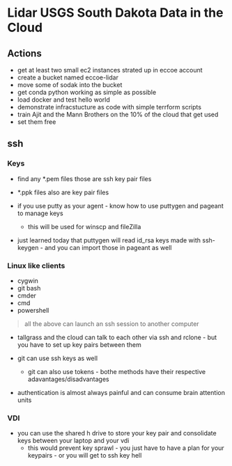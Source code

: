 # Lidar USGS South Dakota Data in the Cloud


## Actions

- get at least two small ec2 instances strated up in eccoe account
- create a bucket named eccoe-lidar
- move some of sodak into the bucket
- get conda python working as simple as possible
- load docker and test hello world
- demonstrate infracstucture as code with simple terrform scripts
- train Ajit and the Mann Brothers on the 10% of the cloud that get used
- set them free



## ssh


### Keys

- find any *.pem files those are ssh key pair files
- *.ppk files also are key pair files
- if you use putty as your agent - know how to use puttygen and pageant to manage keys
	- this will be used for winscp and fileZilla

- just learned today that puttygen will read id_rsa keys made with ssh-keygen - and you can import those in pageant as well


### Linux like clients

- cygwin
- git bash
- cmder
- cmd
- powershell

> all the above can launch an ssh session to another computer

- tallgrass and the cloud can talk to each other via ssh and rclone - but you have to set up key pairs between them

- git can use ssh keys as well
	- git can also use tokens - bothe methods have their respective adavantages/disadvantages

- authentication is almost always painful and can consume brain attention units

### VDI

- you can use the shared h drive to store your key pair and consolidate keys between your laptop and your vdi
	- this would prevent key sprawl - you just have to have a plan for your keypairs - or you will get to ssh key hell

